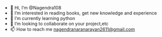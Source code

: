 - 👋 Hi, I’m @Nagendra108
- 👀 I’m interested in  reading books, get new knowledge and experience
- 🌱 I’m currently learning  python
- 💞️ I’m looking to collaborate on your project,etc
- 📫 How to reach me nagendranaranarayan2611@gmail.com

<!---
Nagendra402/Nagendra402 is a ✨ special ✨ repository because its `README.md` (this file) appears on your GitHub profile.
You can click the Preview link to take a look at your changes.
--->
